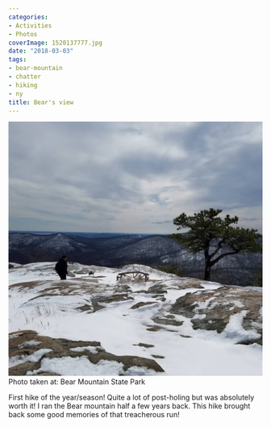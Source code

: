 ```yaml
---
categories:
- Activities
- Photos
coverImage: 1520137777.jpg
date: "2018-03-03"
tags:
- bear-mountain
- chatter
- hiking
- ny
title: Bear's view
---
```

![](images/1520137777.jpg)
Photo taken at: Bear Mountain State Park

First hike of the year/season! Quite a lot of post-holing but was absolutely worth it! I ran the Bear mountain half a few years back. This hike brought back some good memories of that treacherous run!
